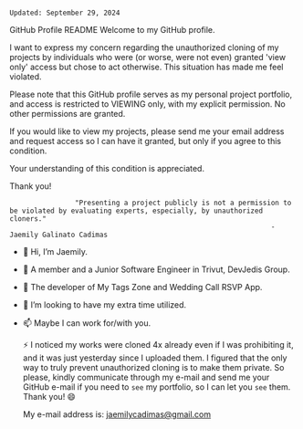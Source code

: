                                                                                                                                                       Updated: September 29, 2024
                                                      
GitHub Profile README
Welcome to my GitHub profile.

I want to express my concern regarding the unauthorized cloning of my projects by individuals who were (or worse, were not even) granted 'view only' access but chose to act otherwise. 
This situation has made me feel violated.

Please note that this GitHub profile serves as my personal project portfolio, and access is restricted to VIEWING only, with my explicit permission. No other permissions are granted.

If you would like to view my projects, please send me your email address and request access so I can have it granted, but only if you agree to this condition. 

Your understanding of this condition is appreciated.

Thank you!

                    "Presenting a project publicly is not a permission to be violated by evaluating experts, especially, by unauthorized cloners." 
                                                                    -Jaemily Galinato Cadimas 

                                                      
- 👋 Hi, I’m Jaemily.                  
   
- 👀 A member and a Junior Software Engineer in Trivut, DevJedis Group.
- 🌱 The developer of My Tags Zone and Wedding Call RSVP App.
- 💞️ I’m looking to have my extra time utilized.
- 📫 Maybe I can work for/with you.


  ⚡  I noticed my works were cloned 4x already even if I was prohibiting it, and it was just yesterday since I uploaded them. I figured that the only way to truly prevent unauthorized cloning is to make them private.
 So please, kindly communicate through my e-mail and send me your GitHub e-mail if you need to `see` my portfolio, so I can let you `see` them. Thank you! 😄

  My e-mail address is:    jaemilycadimas@gmail.com
